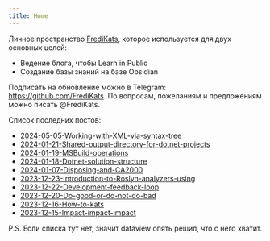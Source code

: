 ```yaml
---
title: Home
---
```


Личное пространство [FrediKats](https://github.com/FrediKats), которое используется для двух основных целей:
- Ведение блога, чтобы Learn in Public
- Создание базы знаний на базе Obsidian

Подписать на обновление можно в Telegram: https://github.com/FrediKats. По вопросам, пожеланиям и предложениям можно писать @FrediKats.

Список последних постов:
- [2024-05-05-Working-with-XML-via-syntax-tree](./Personal%20content/Blog/2024-05-05-Working-with-XML-via-syntax-tree.md)
- [2024-01-21-Shared-output-directory-for-dotnet-projects](./Personal%20content/Blog/2024-01-21-Shared-output-directory-for-dotnet-projects.md)
- [2024-01-19-MSBuild-operations](./Personal%20content/Blog/2024-01-19-MSBuild-operations.md)
- [2024-01-18-Dotnet-solution-structure](./Personal%20content/Blog/2024-01-18-Dotnet-solution-structure.md)
- [2024-01-07-Disposing-and-CA2000](./Personal%20content/Blog/2024-01-07-Disposing-and-CA2000.md)
- [2023-12-23-Introduction-to-Roslyn-analyzers-using](./Personal%20content/Blog/2023-12-23-Introduction-to-Roslyn-analyzers-using.md)
- [2023-12-22-Development-feedback-loop](./Personal%20content/Blog/2023-12-22-Development-feedback-loop.md)
- [2023-12-20-Do-good-or-do-not-do-bad](./Personal%20content/Blog/2023-12-20-Do-good-or-do-not-do-bad.md)
- [2023-12-16-How-to-kats](./Personal%20content/Blog/2023-12-16-How-to-kats.md)
- [2023-12-15-Impact-impact-impact](./Personal%20content/Blog/2023-12-15-Impact-impact-impact.md)


P.S. Если списка тут нет, значит dataview опять решил, что с него хватит.